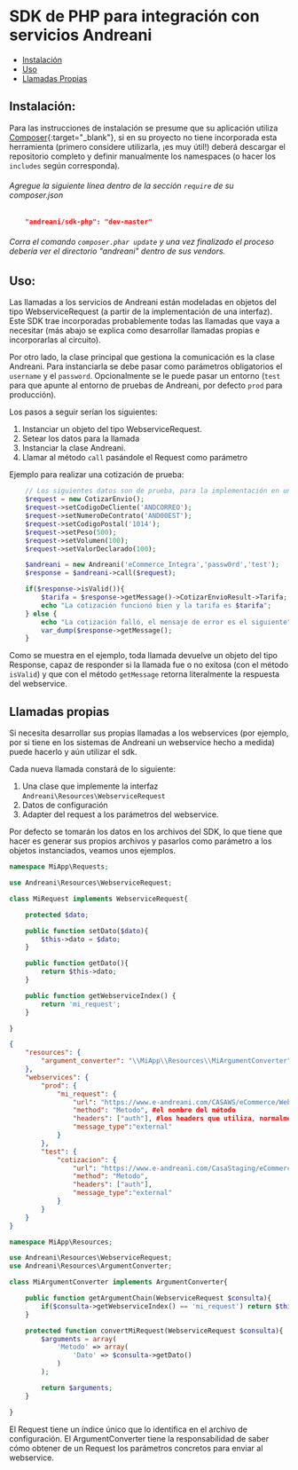 # SDK de PHP para integración con servicios Andreani

* [Instalación](#instalacion)
* [Uso](#uso)
* [Llamadas Propias](#llamadas_propias)

<a name="instalacion"></a>
## Instalación:

Para las instrucciones de instalación se presume que su aplicación utiliza [Composer](https://getcomposer.org/){:target="_blank"}, si en su proyecto no tiene incorporada esta herramienta (primero considere utilizarla, ¡es muy útil!) deberá descargar el repositorio completo y definir manualmente los namespaces (o hacer los `includes` según corresponda).

###### Agregue la siguiente línea dentro de la sección `require` de su composer.json

```json
    "andreani/sdk-php": "dev-master"
```

###### Corra el comando `composer.phar update` y una vez finalizado el proceso debería ver el directorio "andreani" dentro de sus vendors.

<a name="uso"></a>
## Uso:

Las llamadas a los servicios de Andreani están modeladas en objetos del tipo WebserviceRequest (a partir de la implementación de una interfaz). Este SDK trae incorporadas probablemente todas las llamadas que vaya a necesitar (más abajo se explica como desarrollar llamadas propias e incorporarlas al circuito).

Por otro lado, la clase principal que gestiona la comunicación es la clase Andreani. Para instanciarla se debe pasar como parámetros obligatorios el `username` y el `password`. Opcionalmente se le puede pasar un entorno (`test` para que apunte al entorno de pruebas de Andreani, por defecto `prod` para producción).

Los pasos a seguir serían los siguientes:

1. Instanciar un objeto del tipo WebserviceRequest.
2. Setear los datos para la llamada
3. Instanciar la clase Andreani.
4. Llamar al método `call` pasándole el Request como parámetro

Ejemplo para realizar una cotización de prueba:

```php
    // Los siguientes datos son de prueba, para la implementación en un entorno productivo deberán reemplazarse por los verdaderos
    $request = new CotizarEnvio();
    $request->setCodigoDeCliente('ANDCORREO');
    $request->setNumeroDeContrato('AND00EST');
    $request->setCodigoPostal('1014');
    $request->setPeso(500);
    $request->setVolumen(100);
    $request->setValorDeclarado(100);

    $andreani = new Andreani('eCommerce_Integra','passw0rd','test');
    $response = $andreani->call($request);

    if($response->isValid()){
        $tarifa = $response->getMessage()->CotizarEnvioResult->Tarifa;
        echo "La cotización funcionó bien y la tarifa es $tarifa";
    } else {
        echo "La cotización falló, el mensaje de error es el siguiente";
        var_dump($response->getMessage();
    }
```

Como se muestra en el ejemplo, toda llamada devuelve un objeto del tipo Response, capaz de responder si la llamada fue o no exitosa (con el método `isValid`) y que con el método `getMessage` retorna literalmente la respuesta del webservice.

<a name="llamadas_propias"></a>
## Llamadas propias

Si necesita desarrollar sus propias llamadas a los webservices (por ejemplo, por si tiene en los sistemas de Andreani un webservice hecho a medida) puede hacerlo y aún utilizar el sdk.

Cada nueva llamada constará de lo siguiente:

1. Una clase que implemente la interfaz `Andreani\Resources\WebserviceRequest`
2. Datos de configuración
3. Adapter del request a los parámetros del webservice.

Por defecto se tomarán los datos en los archivos del SDK, lo que tiene que hacer es generar sus propios archivos y pasarlos como parámetro a los objetos instanciados, veamos unos ejemplos.

```php
namespace MiApp\Requests;

use Andreani\Resources\WebserviceRequest;

class MiRequest implements WebserviceRequest{

    protected $dato;

    public function setDato($dato){
        $this->dato = $dato;
    }

    public function getDato(){
        return $this->dato;
    }

    public function getWebserviceIndex() {
        return 'mi_request';
    }

}
```

```json
{
    "resources": {
        "argument_converter": "\\MiApp\\Resources\\MiArgumentConverter"
    },
    "webservices": {
        "prod": {
            "mi_request": {
                "url": "https://www.e-andreani.com/CASAWS/eCommerce/WebserviceAMedida.svc?wsdl", #va la url real del webservice
                "method": "Metodo", #el nombre del método
                "headers": ["auth"], #los headers que utiliza, normalmente 'auth' cuando requiere autenticación o un array vacío cuando no la requiere
                "message_type":"external"
            }
        },
        "test": {
            "cotizacion": {
                "url": "https://www.e-andreani.com/CasaStaging/eCommerce/WebserviceAMedida.svc?wsdl",
                "method": "Metodo",
                "headers": ["auth"],
                "message_type":"external"
            }
        }
    }
}

```

```php
namespace MiApp\Resources;

use Andreani\Resources\WebserviceRequest;
use Andreani\Resources\ArgumentConverter;

class MiArgumentConverter implements ArgumentConverter{

    public function getArgumentChain(WebserviceRequest $consulta){
        if($consulta->getWebserviceIndex() == 'mi_request') return $this->convertMiRequest($consulta);
    }

    protected function convertMiRequest(WebserviceRequest $consulta){
        $arguments = array(
            'Metodo' => array(
                'Dato' => $consulta->getDato()
            )
        );

        return $arguments;
    }

}
```

El Request tiene un índice único que lo identifica en el archivo de configuración. El ArgumentConverter tiene la responsabilidad de saber cómo obtener de un Request los parámetros concretos para enviar al webservice.